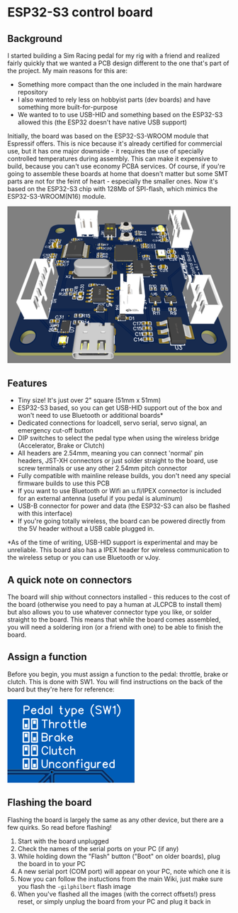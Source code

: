 # ESP32-S3 control board

## Background
I started building a Sim Racing pedal for my rig with a friend and realized fairly quickly that we wanted a PCB design different to the one that's part of the project. My main reasons for this are:
- Something more compact than the one included in the main hardware repository
- I also wanted to rely less on hobbyist parts (dev boards) and have something more built-for-purpose
- We wanted to to use USB-HID and something based on the ESP32-S3 allowed this (the ESP32 doesn't have native USB support)

Initially, the board was based on the ESP32-S3-WROOM module that Espressif offers. This is nice because it's already certified for commercial use, but it has one major downside - it requires the use of specially controlled temperatures during assembly. This can make it expensive to build, because you can't use economy PCBA services. Of course, if you're going to assemble these boards at home that doesn't matter but some SMT parts are not for the feint of heart - especially the smaller ones. Now it's based on the ESP32-S3 chip with 128Mb of SPI-flash, which mimics the ESP32-S3-WROOM(N16) module.

![3D Render](3drender-v1.1.png)

## Features
- Tiny size! It's just over 2" square (51mm x 51mm)
- ESP32-S3 based, so you can get USB-HID support out of the box and won't need to use Bluetooth or additional boards*
- Dedicated connections for loadcell, servo serial, servo signal, an emergency cut-off button
- DIP switches to select the pedal type when using the wireless bridge (Accelerator, Brake or Clutch)
- All headers are 2.54mm, meaning you can connect 'normal' pin headers, JST-XH connectors or just solder straight to the board, use screw terminals or use any other 2.54mm pitch connector
- Fully compatible with mainline release builds, you don't need any special firmware builds to use this PCB
- If you want to use Bluetooth or Wifi an u.fl/IPEX connector is included for an external antenna (useful if you pedal is aluminum)
- USB-B connector for power and data (the ESP32-S3 can also be flashed with this interface)
- If you're going totally wireless, the board can be powered directly from the 5V header without a USB cable plugged in.

*As of the time of writing, USB-HID support is experimental and may be unreliable. This board also has a IPEX header for wireless communication to the wireless setup or you can use Bluetooth or vJoy.

## A quick note on connectors
The board will ship without connectors installed - this reduces to the cost of the board (otherwise you need to pay a human at JLCPCB to install them) but also allows you to use whatever connector type you like, or solder straight to the board. This means that while the board comes assembled, you will need a soldering iron (or a friend with one) to be able to finish the board.

## Assign a function
Before you begin, you must assign a function to the pedal: throttle, brake or clutch. This is done with SW1. You will find instructions on the back of the board but they're here for reference:

![SW1 reference](../images/usage/setting-pedal-type.png)

## Flashing the board
Flashing the board is largely the same as any other device, but there are a few quirks. So read before flashing!
1. Start with the board unplugged
2. Check the names of the serial ports on your PC (if any)
3. While holding down the "Flash" button ("Boot" on older boards), plug the board in to your PC
4. A new serial port (COM port) will appear on your PC, note which one it is
5. Now you can follow the instuctions from the main Wiki, just make sure you flash the `-gilphilbert` flash image
6. When you've flashed all the images (with the correct offsets!) press reset, or simply unplug the board from your PC and plug it back in
